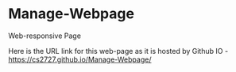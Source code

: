 # Manage-Webpage

Web-responsive Page

Here is the URL link for this web-page as it is hosted by Github IO - https://cs2727.github.io/Manage-Webpage/
